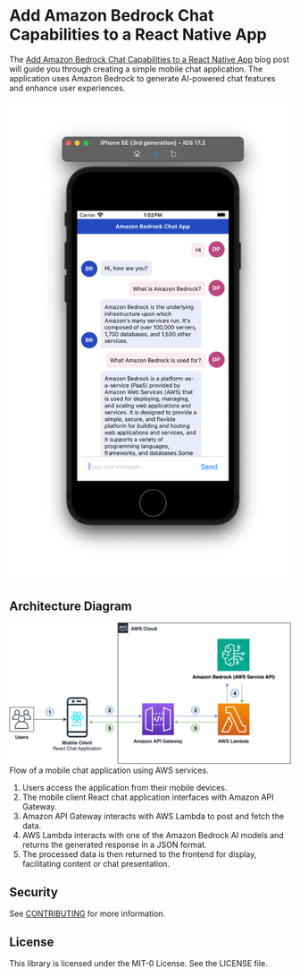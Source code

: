 # Add Amazon Bedrock Chat Capabilities to a React Native App


The [Add Amazon Bedrock Chat Capabilities to a React Native App](https://aws-preview.aka.amazon.com/blogs/mobile/integrating-amazon-bedrock-chat-capabilities-in-react-native/) blog post will guide you through creating a simple mobile chat application. The application uses Amazon Bedrock to generate AI-powered chat features and enhance user experiences.

![Amazon Bedrock chat application user interface](./media/rn-chat-app.png)

## Architecture Diagram

![Figure 1: Flow of a mobile chat application using AWS services.](./media/amazon-bedrock-react-native-chat-app.png)
Flow of a mobile chat application using AWS services.

1. Users access the application from their mobile devices.
2. The mobile client React chat application interfaces with Amazon API Gateway.
3. Amazon API Gateway interacts with AWS Lambda to post and fetch the data.
4. AWS Lambda interacts with one of the Amazon Bedrock AI models and returns the generated response in a JSON format.
5. The processed data is then returned to the frontend for display, facilitating content or chat presentation.


## Security

See [CONTRIBUTING](CONTRIBUTING.md#security-issue-notifications) for more information.

## License

This library is licensed under the MIT-0 License. See the LICENSE file.

